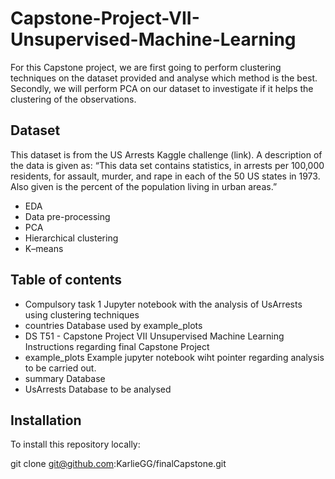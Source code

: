 # Capstone-Project-VII-Unsupervised-Machine-Learning

For this Capstone project, we are first going to perform clustering techniques on the dataset provided and analyse which method is the best. 
Secondly, we will perform PCA on our dataset to investigate if it helps the clustering of the observations.


## Dataset
This dataset is from the US Arrests Kaggle challenge (link). A description of the data is given as: 
“This data set contains statistics, in arrests per 100,000 residents, for assault, murder, and rape in each of the 50 US states in 1973. Also given is the
percent of the population living in urban areas.”

- EDA
- Data pre-processing
- PCA
- Hierarchical clustering
- K–means

## Table of contents

- Compulsory task 1
   Jupyter notebook with the analysis of UsArrests using clustering techniques
- countries
   Database used by example_plots 
- DS T51 - Capstone Project VII Unsupervised Machine Learning
   Instructions regarding final Capstone Project
- example_plots
   Example jupyter notebook wiht pointer regarding analysis to be carried out.
- summary
   Database
- UsArrests
   Database to be analysed
   
## Installation

To install this repository locally:

git clone git@github.com:KarlieGG/finalCapstone.git



